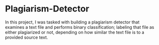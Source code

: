 # Plagiarism-Detector
In this project, I was tasked with building a plagiarism detector that examines a text file and performs binary classification; labeling that file as either plagiarized or not, depending on how similar the text file is to a provided source text.
